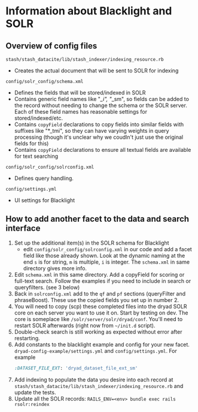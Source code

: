 # Information about Blacklight and SOLR

## Overview of config files

`stash/stash_datacite/lib/stash_indexer/indexing_resource.rb`
- Creates the actual document that will be sent to SOLR for indexing

`config/solr_config/schema.xml`
- Defines the fields that will be stored/indexed in SOLR
- Contains generic field names like "*_i", "*_sm", so fields can be added to the
  record without needing to change the schema or the SOLR server. Each of these
  field names has reasonable settings for stored/indexed/etc.
- Contains `copyField` declarations to copy fields into similar fields with
  suffixes like "*_tmi", so they can have varying weights in query processing
  (though it's unclear why we coudln't just use the original fields for this)
- Contains `copyField` declarations to ensure all textual fields are available
  for text searching

`config/solr_config/solrconfig.xml`
- Defines query handling.

`config/settings.yml`
- UI settings for Blacklight


## How to add another facet to the data and search interface

1. Set up the additional item(s) in the SOLR schema for Blacklight
   - edit `config/solr_config/solrconfig.xml` in our code and add a facet field
      like those already shown. Look at the dynamic naming at the end `s` is for string,
      `m` is multiple, `i` is integer.  The `schema.xml` in same directory gives more info.
2. Edit `schema.xml` in this same directory.  Add a copyField for scoring or
   full-text search.  Follow the examples if you need to include in search or queryfilters. (see 3 below)
3. Back in `solrconfig.xml` add to the `qf` and `pf` sections (queryFilter and phraseBoost).
   These use the copied fields you set up in number 2.
4. You will need to copy (scp) these completed files into the dryad SOLR core on
   each server you want to use it on.  Start by testing on dev.  The core is someplace
   like `/solr/server/solr/dryad/conf`.  You'll need to restart SOLR
   afterwards (right now from `~/init.d` script).
5. Double-check search is still working as expected without error after restarting.
6. Add constants to the blacklight example and config for your new facet.
   `dryad-config-example/settings.yml` and `config/settings.yml`. For example
    ```ruby
    :DATASET_FILE_EXT: 'dryad_dataset_file_ext_sm'
    ```
7. Add indexing to populate the data you desire into each record at
   `stash/stash_datacite/lib/stash_indexer/indexing_resource.rb` and update the tests.
8. Update all the SOLR records: `RAILS_ENV=<env> bundle exec rails rsolr:reindex`
